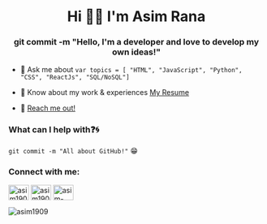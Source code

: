 <h1 align="center">Hi 👋🏻 I'm Asim Rana</h1>
<h3 align="center">git commit -m "Hello, I'm a developer and love to develop my own ideas!"</h3>



- 💬 Ask me about ``` var topics = [ "HTML", "JavaScript", "Python", "CSS", "ReactJs", "SQL/NoSQL"] ```

- 📄 Know about my work & experiences [My Resume]()
- 📧 [Reach me out!](mailto:work.asimrana@gmail.com)



### What can I help with:question::cyclone:
<code>git commit -m "All about GitHub!"</code> :grin:


<h3 align="left">Connect with me:</h3>

<p align="left">
<a href="https://www.linkedin.com/in/asim-rana/" target="blank"><img align="center" src="https://raw.githubusercontent.com/rahuldkjain/github-profile-readme-generator/master/src/images/icons/Social/linked-in-alt.svg" alt="asim1909" height="30" width="40" /></a>
<a href="https://instagram.com/im.asimr/" target="blank"><img align="center" src="https://raw.githubusercontent.com/rahuldkjain/github-profile-readme-generator/master/src/images/icons/Social/instagram.svg" alt="asim1909" height="30" width="40" /></a>
<a href="https://www.behance.net/asim-rana" target="blank"><img align="center" src="https://raw.githubusercontent.com/rahuldkjain/github-profile-readme-generator/master/src/images/icons/Social/behance.svg" alt="asim-rana" height="30" width="40" /></a>
</p>

<p align="left"> <img src="https://komarev.com/ghpvc/?username=asim1909&label=Profile%20views&color=0e75b6&style=flat" alt="asim1909" /> </p>
